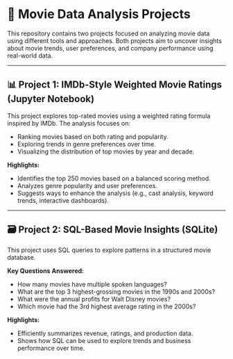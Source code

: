 # 🎥 Movie Data Analysis Projects

This repository contains two projects focused on analyzing movie data using different tools and approaches. Both projects aim to uncover insights about movie trends, user preferences, and company performance using real-world data.

---

## 📊 Project 1: IMDb-Style Weighted Movie Ratings (Jupyter Notebook)

This project explores top-rated movies using a weighted rating formula inspired by IMDb. The analysis focuses on:
- Ranking movies based on both rating and popularity.
- Exploring trends in genre preferences over time.
- Visualizing the distribution of top movies by year and decade.

**Highlights:**
- Identifies the top 250 movies based on a balanced scoring method.
- Analyzes genre popularity and user preferences.
- Suggests ways to enhance the analysis (e.g., cast analysis, keyword trends, interactive dashboards).

---

## 🗃️ Project 2: SQL-Based Movie Insights (SQLite)

This project uses SQL queries to explore patterns in a structured movie database.

**Key Questions Answered:**
- How many movies have multiple spoken languages?
- What are the top 3 highest-grossing movies in the 1990s and 2000s?
- What were the annual profits for Walt Disney movies?
- Which movie had the 3rd highest average rating in the 2000s?

**Highlights:**
- Efficiently summarizes revenue, ratings, and production data.
- Shows how SQL can be used to explore trends and business performance over time.



